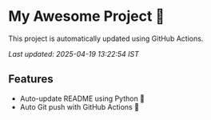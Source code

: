 # My Awesome Project 🚀

This project is automatically updated using GitHub Actions.

_Last updated: 2025-04-19 13:22:54 IST_

## Features
- Auto-update README using Python 🐍
- Auto Git push with GitHub Actions 🤖
